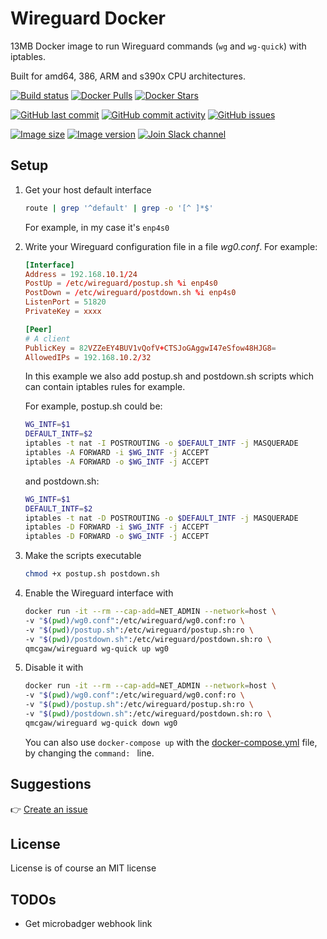 # Wireguard Docker

13MB Docker image to run Wireguard commands (`wg` and `wg-quick`) with iptables.

Built for amd64, 386, ARM and s390x CPU architectures.

[![Build status](https://github.com/qdm12/wireguard-docker/workflows/Buildx%20latest/badge.svg)](https://github.com/qdm12/wireguard-docker/actions?query=workflow%3A%22Buildx+latest%22)
[![Docker Pulls](https://img.shields.io/docker/pulls/qmcgaw/wireguard.svg)](https://hub.docker.com/r/qmcgaw/wireguard)
[![Docker Stars](https://img.shields.io/docker/stars/qmcgaw/wireguard.svg)](https://hub.docker.com/r/qmcgaw/wireguard)

[![GitHub last commit](https://img.shields.io/github/last-commit/qdm12/wireguard-docker.svg)](https://github.com/qdm12/wireguard-docker/issues)
[![GitHub commit activity](https://img.shields.io/github/commit-activity/y/qdm12/wireguard-docker.svg)](https://github.com/qdm12/wireguard-docker/issues)
[![GitHub issues](https://img.shields.io/github/issues/qdm12/wireguard-docker.svg)](https://github.com/qdm12/wireguard-docker/issues)

[![Image size](https://images.microbadger.com/badges/image/qmcgaw/wireguard.svg)](https://microbadger.com/images/qmcgaw/wireguard)
[![Image version](https://images.microbadger.com/badges/version/qmcgaw/wireguard.svg)](https://microbadger.com/images/qmcgaw/wireguard)
[![Join Slack channel](https://img.shields.io/badge/slack-@qdm12-yellow.svg?logo=slack)](https://join.slack.com/t/qdm12/shared_invite/enQtOTE0NjcxNTM1ODc5LTYyZmVlOTM3MGI4ZWU0YmJkMjUxNmQ4ODQ2OTAwYzMxMTlhY2Q1MWQyOWUyNjc2ODliNjFjMDUxNWNmNzk5MDk)

## Setup

1. Get your host default interface

    ```sh
    route | grep '^default' | grep -o '[^ ]*$'
    ```

    For example, in my case it's `enp4s0`

1. Write your Wireguard configuration file in a file *wg0.conf*. For example:

    ```conf
    [Interface]
    Address = 192.168.10.1/24
    PostUp = /etc/wireguard/postup.sh %i enp4s0
    PostDown = /etc/wireguard/postdown.sh %i enp4s0
    ListenPort = 51820
    PrivateKey = xxxx

    [Peer]
    # A client
    PublicKey = 82VZZeEY4BUV1vQofV+CTSJoGAggwI47eSfow48HJG8=
    AllowedIPs = 192.168.10.2/32
    ```

    In this example we also add postup.sh and postdown.sh scripts which can contain iptables rules for example.

    For example, postup.sh could be:

    ```sh
    WG_INTF=$1
    DEFAULT_INTF=$2
    iptables -t nat -I POSTROUTING -o $DEFAULT_INTF -j MASQUERADE
    iptables -A FORWARD -i $WG_INTF -j ACCEPT
    iptables -A FORWARD -o $WG_INTF -j ACCEPT
    ```

    and postdown.sh:

    ```sh
    WG_INTF=$1
    DEFAULT_INTF=$2
    iptables -t nat -D POSTROUTING -o $DEFAULT_INTF -j MASQUERADE
    iptables -D FORWARD -i $WG_INTF -j ACCEPT
    iptables -D FORWARD -o $WG_INTF -j ACCEPT
    ```

1. Make the scripts executable

    ```sh
    chmod +x postup.sh postdown.sh
    ```

1. Enable the Wireguard interface with

    ```sh
    docker run -it --rm --cap-add=NET_ADMIN --network=host \
    -v "$(pwd)/wg0.conf":/etc/wireguard/wg0.conf:ro \
    -v "$(pwd)/postup.sh":/etc/wireguard/postup.sh:ro \
    -v "$(pwd)/postdown.sh":/etc/wireguard/postdown.sh:ro \
    qmcgaw/wireguard wg-quick up wg0
    ```

1. Disable it with

    ```sh
    docker run -it --rm --cap-add=NET_ADMIN --network=host \
    -v "$(pwd)/wg0.conf":/etc/wireguard/wg0.conf:ro \
    -v "$(pwd)/postup.sh":/etc/wireguard/postup.sh:ro \
    -v "$(pwd)/postdown.sh":/etc/wireguard/postdown.sh:ro \
    qmcgaw/wireguard wg-quick down wg0
    ```

    You can also use `docker-compose up` with the [docker-compose.yml](https://raw.githubusercontent.com/qdm12/wireguard-docker/master/docker-compose.yml) file, by changing the `command: ` line.

## Suggestions

👉 [Create an issue](https://github.com/qdm12/wireguard-docker/issues/new)

## License

License is of course an MIT license

## TODOs

- Get microbadger webhook link
